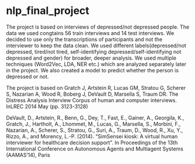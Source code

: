 # nlp_final_project

The project is based on interviews of depressed/not depressed people. The data we used congtains 56 train interviews and 14 test interviews. We decided to use only the transcriptions of participants and not the interviewer to keep the data clean. We used different labels(depressed/not depressed, tired/not tired, self-identifying depressed/self-identifying not depressed and gender) for broader, deeper analysis. We used multiple techniques (Word2Vec, LDA, NER etc.) which are analyzed separately later in the project. We also created a model to predict whether the person is depressed or not.

The project is based on Gratch J, Artstein R, Lucas GM, Stratou G, Scherer S, Nazarian A, Wood R, Boberg J, DeVault D, Marsella S, Traum DR. The Distress Analysis Interview Corpus of human and computer interviews. InLREC 2014 May (pp. 3123-3128)

DeVault, D., Artstein, R., Benn, G., Dey, T., Fast, E., Gainer, A., Georgila, K., Gratch, J., Hartholt, A., Lhommet, M., Lucas, G., Marsella, S., Morbini, F., Nazarian, A., Scherer, S., Stratou, G., Suri, A., Traum, D., Wood, R., Xu, Y., Rizzo, A., and Morency, L.-P. (2014). “SimSensei kiosk: A virtual human interviewer for healthcare decision support”. In Proceedings of the 13th International Conference on Autonomous Agents and Multiagent Systems (AAMAS’14), Paris


